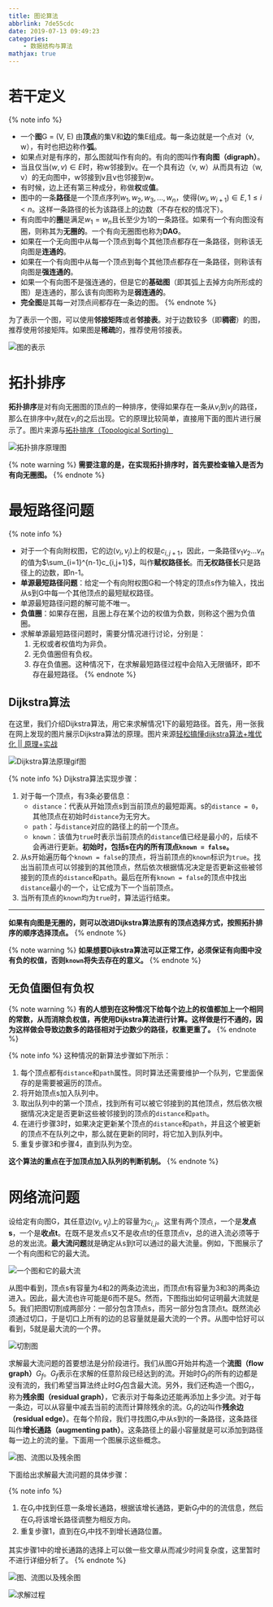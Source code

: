 ```yaml
---
title: 图论算法
abbrlink: 7de55cdc
date: 2019-07-13 09:49:23
categories:
    - 数据结构与算法
mathjax: true
---
```


# 若干定义

{% note info %}
- 一个**图**G = (V, E) 由**顶点**的集V和**边**的集E组成。每一条边就是一个点对（v, w），有时也把边称作**弧**。
- 如果点对是有序的，那么图就叫作有向的。有向的图叫作**有向图（digraph）**。
- 当且仅当$(w, v) \in E$时，称w邻接到v。在一个具有边（v, w）从而具有边（w, v）的无向图中，w邻接到v且v也邻接到w。
- 有时候，边上还有第三种成分，称做**权**或**值**。
- 图中的一条**路径**是一个顶点序列$w_1, w_2, w_3, ... , w_n$，使得$(w_i, w_{i+1}) \in E, 1 \leq i < n$。这样一条路径的长为该路径上的边数（不存在权的情况下）。
- 有向图中的**圈**是满足$w_1=w_n$且长至少为1的一条路径。如果有一个有向图没有圈，则称其为**无圈的**。一个有向无圈图也称为**DAG**。
- 如果在一个无向图中从每一个顶点到每个其他顶点都存在一条路径，则称该无向图是**连通的**。
- 如果在一个有向图中从每一个顶点到每个其他顶点都存在一条路径，则称该有向图是**强连通的**。
- 如果一个有向图不是强连通的，但是它的**基础图**（即其弧上去掉方向所形成的图）是连通的，那么该有向图称为是**弱连通的**。
- **完全图**是其每一对顶点间都存在一条边的图。
{% endnote %}

为了表示一个图，可以使用**邻接矩阵**或者**邻接表**。对于边数较多（即**稠密**）的图，推荐使用邻接矩阵。如果图是**稀疏**的，推荐使用邻接表。

![图的表示](https://blog-images-1258719270.cos.ap-shanghai.myqcloud.com/%E6%95%B0%E6%8D%AE%E7%BB%93%E6%9E%84%E4%B8%8E%E7%AE%97%E6%B3%95/%E5%9B%BE%E8%AE%BA%E7%AE%97%E6%B3%95/%E5%9B%BE%E7%9A%84%E8%A1%A8%E7%A4%BA.svg)

# 拓扑排序

**拓扑排序**是对有向无圈图的顶点的一种排序，使得如果存在一条从$v_i$到$v_j$的路径，那么在排序中$v_j$就在$v_i$的之后出现。它的原理比较简单，直接用下面的图片进行展示了。图片来源与[拓扑排序（Topological Sorting）](https://blog.csdn.net/lisonglisonglisong/article/details/45543451)

![拓扑排序原理图](https://blog-images-1258719270.cos.ap-shanghai.myqcloud.com/%E6%95%B0%E6%8D%AE%E7%BB%93%E6%9E%84%E4%B8%8E%E7%AE%97%E6%B3%95/%E5%9B%BE%E8%AE%BA%E7%AE%97%E6%B3%95/%E6%8B%93%E6%89%91%E6%8E%92%E5%BA%8F%E5%8E%9F%E7%90%86%E5%9B%BE.png)

{% note warning %}
**需要注意的是，在实现拓扑排序时，首先要检查输入是否为有向无圈图。**
{% endnote %}

# 最短路径问题

{% note info %}
- 对于一个有向附权图，它的边$(v_i, v_j)$上的权是$c_{i, j+1}$，因此，一条路径$v_1v_2...v_n$的值为$\sum_{i=1}^{n-1}c_{i,j+1}$，叫作**赋权路径长**。而**无权路径长**只是路径上的边数，即n-1。
- **单源最短路径问题**：给定一个有向附权图G和一个特定的顶点s作为输入，找出从s到G中每一个其他顶点的最短赋权路径。
- 单源最短路径问题的解可能不唯一。
- **负值圈**：如果存在圈，且圈上存在某个边的权值为负数，则称这个圈为负值圈。
- 求解单源最短路径问题时，需要分情况进行讨论，分别是：
    1. 无权或者权值均为非负。
    2. 无负值圈但有负权。
    3. 存在负值圈。这种情况下，在求解最短路径过程中会陷入无限循环，即不存在最短路径。
{% endnote %}

## Dijkstra算法

在这里，我们介绍Dijkstra算法，用它来求解情况1下的最短路径。首先，用一张我在网上发现的图片展示Dijkstra算法的原理。图片来源[轻松搞懂dijkstra算法+堆优化 || 原理+实战](https://zhuanlan.zhihu.com/p/34624812)

![Dijkstra算法原理gif图](https://blog-images-1258719270.cos.ap-shanghai.myqcloud.com/%E6%95%B0%E6%8D%AE%E7%BB%93%E6%9E%84%E4%B8%8E%E7%AE%97%E6%B3%95/%E5%9B%BE%E8%AE%BA%E7%AE%97%E6%B3%95/Dijkstra%E7%AE%97%E6%B3%95%E5%8E%9F%E7%90%86gif%E5%9B%BE.gif)

{% note info %}
Dijkstra算法实现步骤：
1. 对于每一个顶点，有3条必要信息：
    - `distance`：代表从开始顶点s到当前顶点的最短距离。s的`distance = 0`，其他顶点在初始时`distance`为无穷大。
    - `path`：与`distance`对应的路径上的前一个顶点。
    - `known`：该值为`true`时表示当前顶点的`distance`值已经是最小的，后续不会再进行更新。**初始时，包括s在内的所有顶点`known = false`。**
2. 从s开始遍历每个`known = false`的顶点，将当前顶点的`known`标识为`true`。找出当前顶点可以邻接到的其他顶点，然后依次根据情况决定是否更新这些被邻接到的顶点的`distance`和`path`。最后在所有`known = false`的顶点中找出`distance`最小的一个，让它成为下一个当前顶点。
3. 当所有顶点的`known`均为`true`时，算法运行结束。

---
**如果有向图是无圈的，则可以改进Dijkstra算法原有的顶点选择方式，按照拓扑排序的顺序选择顶点。**
{% endnote %}

{% note warning %}
**如果想要Dijkstra算法可以正常工作，必须保证有向图中没有负的权值，否则`known`将失去存在的意义。**
{% endnote %}

## 无负值圈但有负权

{% note warning %}
**有的人想到在这种情况下给每个边上的权值都加上一个相同的常数，从而消除负权值，再使用Dijkstra算法进行计算。这样做是行不通的，因为这样做会导致边数多的路径相对于边数少的路径，权重更重了。**
{% endnote %}

{% note info %}
这种情况的新算法步骤如下所示：
1. 每个顶点都有`distance`和`path`属性。同时算法还需要维护一个队列，它里面保存的是需要被遍历的顶点。
2. 将开始顶点s加入队列中。
3. 取出队列中的第一个顶点，找到所有可以被它邻接到的其他顶点，然后依次根据情况决定是否更新这些被邻接到的顶点的`distance`和`path`。
4. 在进行步骤3时，如果决定更新某个顶点的`distance`和`path`，并且这个被更新的顶点不在队列之中，那么就在更新的同时，将它加入到队列中。
5. 重复步骤3和步骤4，直到队列为空。

**这个算法的重点在于加顶点加入队列的判断机制。**
{% endnote %}

# 网络流问题

设给定有向图G，其任意边$(v_i, v_j)$上的容量为$c_{i,j}$。这里有两个顶点，一个是**发点s**，一个是**收点t**。在既不是发点s又不是收点t的任意顶点v，总的进入流必须等于总的发出流。**最大流问题**就是确定从s到t可以通过的最大流量。例如，下图展示了一个有向图和它的最大流。

![一个图和它的最大流](https://blog-images-1258719270.cos.ap-shanghai.myqcloud.com/%E6%95%B0%E6%8D%AE%E7%BB%93%E6%9E%84%E4%B8%8E%E7%AE%97%E6%B3%95/%E5%9B%BE%E8%AE%BA%E7%AE%97%E6%B3%95/%E4%B8%80%E4%B8%AA%E5%9B%BE%E5%92%8C%E5%AE%83%E7%9A%84%E6%9C%80%E5%A4%A7%E6%B5%81.png)

从图中看到，顶点s有容量为4和2的两条边流出，而顶点t有容量为3和3的两条边进入。因此，最大流也许可能是6而不是5。然而，下图指出如何证明最大流就是5。我们把图切割成两部分：一部分包含顶点s，而另一部分包含顶点t。既然流必须通过切口，于是切口上所有的边的总容量就是最大流的一个界。从图中恰好可以看到，5就是最大流的一个界。

![切割图](https://blog-images-1258719270.cos.ap-shanghai.myqcloud.com/%E6%95%B0%E6%8D%AE%E7%BB%93%E6%9E%84%E4%B8%8E%E7%AE%97%E6%B3%95/%E5%9B%BE%E8%AE%BA%E7%AE%97%E6%B3%95/%E5%88%87%E5%89%B2%E5%9B%BE.png)

求解最大流问题的首要想法是分阶段进行。我们从图G开始并构造一个**流图（flow graph）**$G_f$。$G_f$表示在求解的任意阶段已经达到的流。开始时$G_f$的所有的边都是没有流的，我们希望当算法终止时$G_f$包含最大流。另外，我们还构造一个图$G_r$，称为**残余图（residual graph）**，它表示对于每条边还能再添加上多少流。对于每一条边，可以从容量中减去当前的流而计算除残余的流。$G_r$的边叫作**残余边（residual edge）**。在每个阶段，我们寻找图$G_r$中从s到t的一条路径，这条路径叫作**增长通路（augmenting path）**。这条路径上的最小容量就是可以添加到路径每一边上的流的量。下面用一个图展示这些概念。

![图、流图以及残余图](https://blog-images-1258719270.cos.ap-shanghai.myqcloud.com/%E6%95%B0%E6%8D%AE%E7%BB%93%E6%9E%84%E4%B8%8E%E7%AE%97%E6%B3%95/%E5%9B%BE%E8%AE%BA%E7%AE%97%E6%B3%95/%E5%9B%BE%E3%80%81%E6%B5%81%E5%9B%BE%E4%BB%A5%E5%8F%8A%E6%AE%8B%E4%BD%99%E5%9B%BE.png)

下面给出求解最大流问题的具体步骤：

{% note info %}
1. 在$G_r$中找到任意一条增长通路，根据该增长通路，更新$G_f$中的的流信息，然后在$G_r$将该增长路径调整为相反方向。
2. 重复步骤1，直到在$G_r$中找不到增长通路位置。

其实步骤1中的增长通路的选择上可以做一些文章从而减少时间复杂度，这里暂时不进行详细分析了。
{% endnote %}

![图、流图以及残余图](https://blog-images-1258719270.cos.ap-shanghai.myqcloud.com/%E6%95%B0%E6%8D%AE%E7%BB%93%E6%9E%84%E4%B8%8E%E7%AE%97%E6%B3%95/%E5%9B%BE%E8%AE%BA%E7%AE%97%E6%B3%95/%E5%9B%BE%E3%80%81%E6%B5%81%E5%9B%BE%E4%BB%A5%E5%8F%8A%E6%AE%8B%E4%BD%99%E5%9B%BE.png)

![求解过程](https://blog-images-1258719270.cos.ap-shanghai.myqcloud.com/%E6%95%B0%E6%8D%AE%E7%BB%93%E6%9E%84%E4%B8%8E%E7%AE%97%E6%B3%95/%E5%9B%BE%E8%AE%BA%E7%AE%97%E6%B3%95/%E6%B1%82%E8%A7%A3%E8%BF%87%E7%A8%8B.png)
